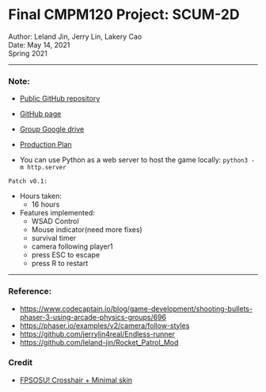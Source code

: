 # Final CMPM120 Project: SCUM-2D
Author: Leland Jin, Jerry Lin, Lakery Cao \
Date: May 14, 2021 \
Spring 2021  

---
### Note:
- [Public GitHub repository](https://github.com/jerrylin4real/scum-2D)

- [GitHub page](https://jerrylin4real.github.io/scum-2D/)

- [Group Google drive](https://drive.google.com/drive/folders/1LB6Vdx5lpXOuZgMV4hXCGnVQgUnjNuvu?usp=sharing)

- [Production Plan](https://docs.google.com/spreadsheets/d/1IPQ5VGNMIJ-X7-zjF-Um_xaEgY5ljL-dkttPFAnFF-o/edit?usp=sharing)


- You can use Python as a web server to host the game locally: `python3 -m http.server`

`Patch v0.1:`
- Hours taken: 
  - 16 hours
- Features implemented:
  - WSAD Control
  - Mouse indicator(need more fixes)
  - survival timer
  - camera following player1
  - press ESC to escape 
  - press R to restart

---
### Reference:
- https://www.codecaptain.io/blog/game-development/shooting-bullets-phaser-3-using-arcade-physics-groups/696
- https://phaser.io/examples/v2/camera/follow-styles
- https://github.com/jerrylin4real/Endless-runner
- https://github.com/leland-jin/Rocket_Patrol_Mod
 
### Credit  
- [FPSOSU! Crosshair + Minimal skin](https://steamcommunity.com/sharedfiles/filedetails/?id=1789952373)
